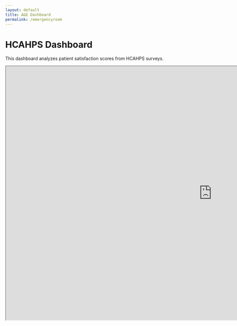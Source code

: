 ```yaml
---
layout: default
title: A&E Dashboard
permalink: /emergencyroom
---
```


<h1>HCAHPS Dashboard</h1>

<p>This dashboard analyzes patient satisfaction scores from HCAHPS surveys.</p>

<iframe src="https://public.tableau.com/views/HCAHPSPatientSurveySatisfactionScores/HCAHPSSurveyDashboard?:showVizHome=no&embed=true" width="1300" height="800"></iframe>